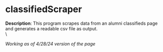 # classifiedScraper

**Description**: This program scrapes data from an alumni classifieds page and generates a readable csv file as output. \
\

*Working as of 4/28/24 version of the page*